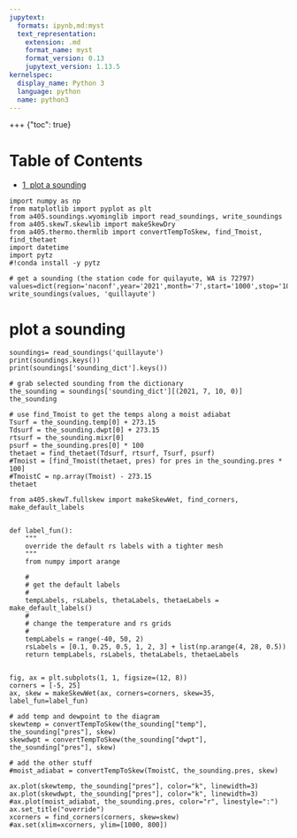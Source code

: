 ```yaml
---
jupytext:
  formats: ipynb,md:myst
  text_representation:
    extension: .md
    format_name: myst
    format_version: 0.13
    jupytext_version: 1.13.5
kernelspec:
  display_name: Python 3
  language: python
  name: python3
---
```


+++ {"toc": true}

<h1>Table of Contents<span class="tocSkip"></span></h1>
<div class="toc" style="margin-top: 1em;"><ul class="toc-item"><li><span><a href="#plot-a-sounding" data-toc-modified-id="plot-a-sounding-1"><span class="toc-item-num">1&nbsp;&nbsp;</span>plot a sounding</a></span></li></ul></div>

```{code-cell} ipython3
import numpy as np
from matplotlib import pyplot as plt
from a405.soundings.wyominglib import read_soundings, write_soundings
from a405.skewT.skewlib import makeSkewDry
from a405.thermo.thermlib import convertTempToSkew, find_Tmoist, find_thetaet
import datetime
import pytz
#!conda install -y pytz
```

```{code-cell} ipython3
# get a sounding (the station code for quilayute, WA is 72797)
values=dict(region='naconf',year='2021',month='7',start='1000',stop='1000',station='72797')
write_soundings(values, 'quillayute')
```

# plot a sounding

```{code-cell} ipython3
soundings= read_soundings('quillayute')
print(soundings.keys())
print(soundings['sounding_dict'].keys())
```

```{code-cell} ipython3
# grab selected sounding from the dictionary
the_sounding = soundings['sounding_dict'][(2021, 7, 10, 0)]
the_sounding
```

```{code-cell} ipython3
# use find_Tmoist to get the temps along a moist adiabat
Tsurf = the_sounding.temp[0] + 273.15
Tdsurf = the_sounding.dwpt[0] + 273.15
rtsurf = the_sounding.mixr[0]
psurf = the_sounding.pres[0] * 100
thetaet = find_thetaet(Tdsurf, rtsurf, Tsurf, psurf)
#Tmoist = [find_Tmoist(thetaet, pres) for pres in the_sounding.pres * 100]
#TmoistC = np.array(Tmoist) - 273.15
thetaet
```

```{code-cell} ipython3
from a405.skewT.fullskew import makeSkewWet, find_corners, make_default_labels


def label_fun():
    """
    override the default rs labels with a tighter mesh
    """
    from numpy import arange

    #
    # get the default labels
    #
    tempLabels, rsLabels, thetaLabels, thetaeLabels = make_default_labels()
    #
    # change the temperature and rs grids
    #
    tempLabels = range(-40, 50, 2)
    rsLabels = [0.1, 0.25, 0.5, 1, 2, 3] + list(np.arange(4, 28, 0.5))
    return tempLabels, rsLabels, thetaLabels, thetaeLabels


fig, ax = plt.subplots(1, 1, figsize=(12, 8))
corners = [-5, 25]
ax, skew = makeSkewWet(ax, corners=corners, skew=35, label_fun=label_fun)

# add temp and dewpoint to the diagram
skewtemp = convertTempToSkew(the_sounding["temp"], the_sounding["pres"], skew)
skewdwpt = convertTempToSkew(the_sounding["dwpt"], the_sounding["pres"], skew)

# add the other stuff
#moist_adiabat = convertTempToSkew(TmoistC, the_sounding.pres, skew)

ax.plot(skewtemp, the_sounding["pres"], color="k", linewidth=3)
ax.plot(skewdwpt, the_sounding["pres"], color="k", linewidth=3)
#ax.plot(moist_adiabat, the_sounding.pres, color="r", linestyle=":")
ax.set_title("override")
xcorners = find_corners(corners, skew=skew)
#ax.set(xlim=xcorners, ylim=[1000, 800])
```

```{code-cell} ipython3

```
